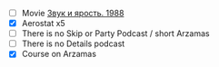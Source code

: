 * [ ] Movie [Звук и ярость. 1988](https://www.kinopoisk.ru/film/221026/)
* [x] Aerostat x5
* [ ] There is no Skip or Party Podcast / short Arzamas
* [ ] There is no Details podcast
* [x] Course on Arzamas